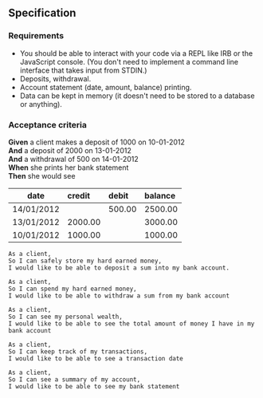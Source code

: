 ## Specification

### Requirements

* You should be able to interact with your code via a REPL like IRB or the JavaScript console.  (You don't need to implement a command line interface that takes input from STDIN.)
* Deposits, withdrawal.
* Account statement (date, amount, balance) printing.
* Data can be kept in memory (it doesn't need to be stored to a database or anything).

### Acceptance criteria

**Given** a client makes a deposit of 1000 on 10-01-2012  
**And** a deposit of 2000 on 13-01-2012  
**And** a withdrawal of 500 on 14-01-2012  
**When** she prints her bank statement  
**Then** she would see

| date              | credit                                                  | debit   | balance |
| --------------------- |:------------------------------------------------------------- | :------------- | :-------|
| 14/01/2012   | | 500.00 | 2500.00 |
| 13/01/2012   | 2000.00 |  | 3000.00 |
| 10/01/2012 | 1000.00 |  | 1000.00 |

```
As a client,
So I can safely store my hard earned money,
I would like to be able to deposit a sum into my bank account.
```

```
As a client,
So I can spend my hard earned money,
I would like to be able to withdraw a sum from my bank account
```

```
As a client,
So I can see my personal wealth,
I would like to be able to see the total amount of money I have in my bank account
```

```
As a client,
So I can keep track of my transactions,
I would like to be able to see a transaction date
```

```
As a client,
So I can see a summary of my account,
I would like to be able to see my bank statement
```
